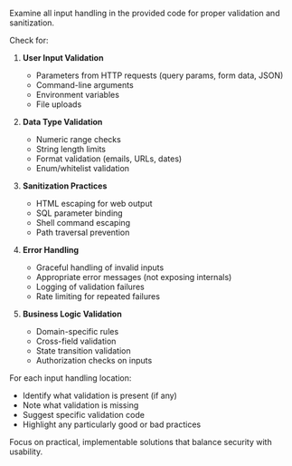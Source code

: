 Examine all input handling in the provided code for proper validation and sanitization.

Check for:

1. **User Input Validation**
   - Parameters from HTTP requests (query params, form data, JSON)
   - Command-line arguments
   - Environment variables
   - File uploads

2. **Data Type Validation**
   - Numeric range checks
   - String length limits
   - Format validation (emails, URLs, dates)
   - Enum/whitelist validation

3. **Sanitization Practices**
   - HTML escaping for web output
   - SQL parameter binding
   - Shell command escaping
   - Path traversal prevention

4. **Error Handling**
   - Graceful handling of invalid inputs
   - Appropriate error messages (not exposing internals)
   - Logging of validation failures
   - Rate limiting for repeated failures

5. **Business Logic Validation**
   - Domain-specific rules
   - Cross-field validation
   - State transition validation
   - Authorization checks on inputs

For each input handling location:
- Identify what validation is present (if any)
- Note what validation is missing
- Suggest specific validation code
- Highlight any particularly good or bad practices

Focus on practical, implementable solutions that balance security with usability.
